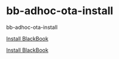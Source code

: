 # bb-adhoc-ota-install
bb-adhoc-ota-install


[Install BlackBook](itms-services://?action=download-manifest&url=https://www.dropbox.com/s/w5b3szjdb6fypm4/manifest.plist)

[Install BlackBook](index.html)


